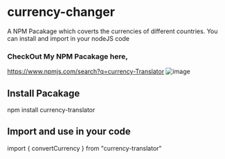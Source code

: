 # currency-changer
A NPM Pacakage which coverts the currencies of different countries. You can install and import in your nodeJS code


### CheckOut My NPM Pacakage here, 
https://www.npmjs.com/search?q=currency-Translator
![image](https://github.com/Sakshi902754252/currency-changer/assets/132069620/8b25490f-0c18-4259-9fa7-01c3a56cc9e8)

## Install Pacakage
npm install currency-translator

## Import and use in your code
import { convertCurrency } from "currency-translator"



